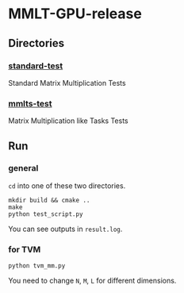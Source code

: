 # MMLT-GPU-release

## Directories

### [standard-test](https://github.com/xxcisxxc/MMLT-GPU-release/tree/test/standard-test)

Standard Matrix Multiplication Tests

### [mmlts-test](https://github.com/xxcisxxc/MMLT-GPU-release/tree/test/mmlts-test)

Matrix Multiplication like Tasks Tests

## Run

### general

`cd` into one of these two directories.

```
mkdir build && cmake ..
make
python test_script.py
```

You can see outputs in `result.log`.

### for TVM

`python tvm_mm.py`

You need to change `N`, `M`, `L` for different dimensions.
